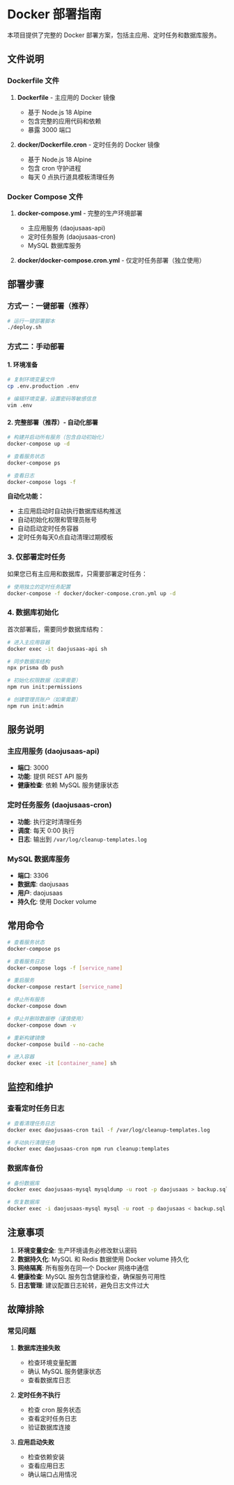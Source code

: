 # Docker 部署指南

本项目提供了完整的 Docker 部署方案，包括主应用、定时任务和数据库服务。

## 文件说明

### Dockerfile 文件

1. **Dockerfile** - 主应用的 Docker 镜像
   - 基于 Node.js 18 Alpine
   - 包含完整的应用代码和依赖
   - 暴露 3000 端口

2. **docker/Dockerfile.cron** - 定时任务的 Docker 镜像
   - 基于 Node.js 18 Alpine
   - 包含 cron 守护进程
   - 每天 0 点执行道具模板清理任务

### Docker Compose 文件

1. **docker-compose.yml** - 完整的生产环境部署
   - 主应用服务 (daojusaas-api)
   - 定时任务服务 (daojusaas-cron)
   - MySQL 数据库服务


2. **docker/docker-compose.cron.yml** - 仅定时任务部署（独立使用）

## 部署步骤

### 方式一：一键部署（推荐）
```bash
# 运行一键部署脚本
./deploy.sh
```

### 方式二：手动部署

#### 1. 环境准备

```bash
# 复制环境变量文件
cp .env.production .env

# 编辑环境变量，设置密码等敏感信息
vim .env
```

#### 2. 完整部署（推荐）- 自动化部署

```bash
# 构建并启动所有服务（包含自动初始化）
docker-compose up -d

# 查看服务状态
docker-compose ps

# 查看日志
docker-compose logs -f
```

**自动化功能：**
- 主应用启动时自动执行数据库结构推送
- 自动初始化权限和管理员账号
- 自动启动定时任务容器
- 定时任务每天0点自动清理过期模板

### 3. 仅部署定时任务

如果您已有主应用和数据库，只需要部署定时任务：

```bash
# 使用独立的定时任务配置
docker-compose -f docker/docker-compose.cron.yml up -d
```

### 4. 数据库初始化

首次部署后，需要同步数据库结构：

```bash
# 进入主应用容器
docker exec -it daojusaas-api sh

# 同步数据库结构
npx prisma db push

# 初始化权限数据（如果需要）
npm run init:permissions

# 创建管理员账户（如果需要）
npm run init:admin
```

## 服务说明

### 主应用服务 (daojusaas-api)
- **端口**: 3000
- **功能**: 提供 REST API 服务
- **健康检查**: 依赖 MySQL 服务健康状态

### 定时任务服务 (daojusaas-cron)
- **功能**: 执行定时清理任务
- **调度**: 每天 0:00 执行
- **日志**: 输出到 `/var/log/cleanup-templates.log`

### MySQL 数据库服务
- **端口**: 3306
- **数据库**: daojusaas
- **用户**: daojusaas
- **持久化**: 使用 Docker volume



## 常用命令

```bash
# 查看服务状态
docker-compose ps

# 查看服务日志
docker-compose logs -f [service_name]

# 重启服务
docker-compose restart [service_name]

# 停止所有服务
docker-compose down

# 停止并删除数据卷（谨慎使用）
docker-compose down -v

# 重新构建镜像
docker-compose build --no-cache

# 进入容器
docker exec -it [container_name] sh
```

## 监控和维护

### 查看定时任务日志

```bash
# 查看清理任务日志
docker exec daojusaas-cron tail -f /var/log/cleanup-templates.log

# 手动执行清理任务
docker exec daojusaas-cron npm run cleanup:templates
```

### 数据库备份

```bash
# 备份数据库
docker exec daojusaas-mysql mysqldump -u root -p daojusaas > backup.sql

# 恢复数据库
docker exec -i daojusaas-mysql mysql -u root -p daojusaas < backup.sql
```

## 注意事项

1. **环境变量安全**: 生产环境请务必修改默认密码
2. **数据持久化**: MySQL 和 Redis 数据使用 Docker volume 持久化
3. **网络隔离**: 所有服务在同一个 Docker 网络中通信
4. **健康检查**: MySQL 服务包含健康检查，确保服务可用性
5. **日志管理**: 建议配置日志轮转，避免日志文件过大

## 故障排除

### 常见问题

1. **数据库连接失败**
   - 检查环境变量配置
   - 确认 MySQL 服务健康状态
   - 查看数据库日志

2. **定时任务不执行**
   - 检查 cron 服务状态
   - 查看定时任务日志
   - 验证数据库连接

3. **应用启动失败**
   - 检查依赖安装
   - 查看应用日志
   - 确认端口占用情况